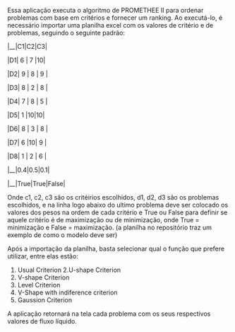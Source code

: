 Essa aplicação executa o algoritmo de PROMETHEE II para ordenar problemas com base em critérios e fornecer um ranking.
Ao executá-lo, é necessário importar uma planilha excel com os valores de critério e de problemas, seguindo o seguinte padrão:

  
|__|C1|C2|C3|

|D1| 6 | 7 |10|

|D2| 9 | 8 | 9 |

|D3| 8 | 2 | 8 |

|D4| 7 | 8 | 5 |

|D5| 1 |10|10|

|D6| 8 | 3 | 8 |

|D7| 6 |10| 9 |

|D8| 1 | 2 | 6 |

|__|0.4|0.5|0.1|

|__|True|True|False|

Onde c1, c2, c3 são os critéirios escolhidos, d1, d2, d3 são os problemas escolhidos, e na linha logo abaixo do ultimo problema deve ser 
colocado os valores dos pesos na ordem de cada critério e True ou False para definir se aquele critério é de maximização ou de minimização, 
onde True = minimização e False = maximização. (a planilha no repositório traz um exemplo de como o modelo deve ser)

Após a importação da planilha, basta selecionar qual o função que prefere utilizar, entre elas estão:

1. Usual Criterion
2.U-shape Criterion
3. V-shape Criterion
4. Level Criterion
5. V-Shape with indiference criterion
6. Gaussion Criterion

A aplicação retornará na tela cada problema com os seus respectivos valores de fluxo líquido.

